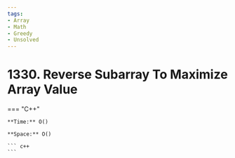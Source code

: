 ```yaml
---
tags:
- Array
- Math
- Greedy
- Unsolved
---
```



# 1330. Reverse Subarray To Maximize Array Value

=== "C++"

    **Time:** O()

    **Space:** O()

    ``` c++
    ```